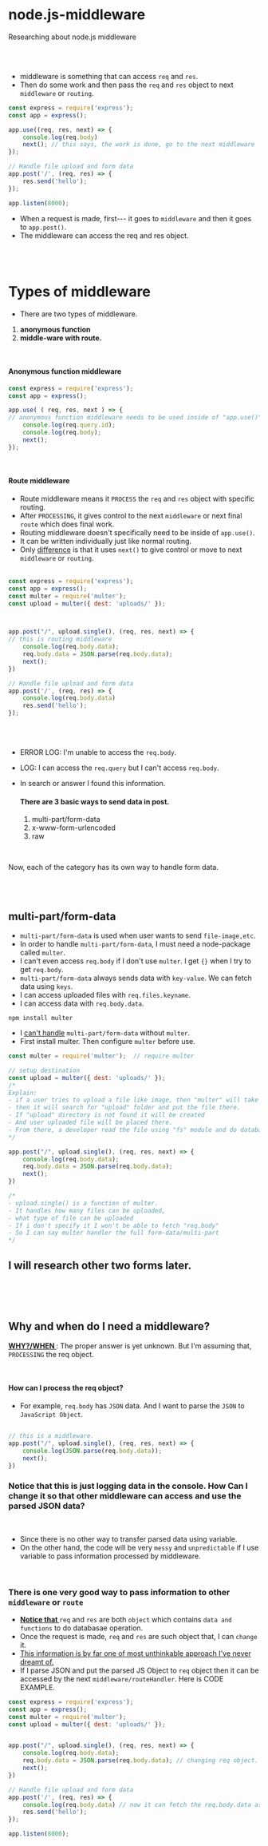 # node.js-middleware
Researching about node.js middleware

<br>
<br>

* middleware is something that can access `req` and `res`.
* Then do some work and then pass the `req` and `res` object to next `middleware` or `routing`.
```javascript
const express = require('express');
const app = express();

app.use((req, res, next) => {
    console.log(req.body)
    next(); // this says, the work is done, go to the next middleware
});

// Handle file upload and form data
app.post('/', (req, res) => {
    res.send('hello'); 
});

app.listen(8000);
```
* When a request is made, first--- it goes to `middleware` and then it goes to `app.post()`.
* The middleware can access the req and res object.

<br>
<br>

# Types of middleware
* There are two types of middleware.
1. <b>anonymous function </b>
2. <b>middle-ware with route. </b>

<br>

#### Anonymous function middleware
```javascript
const express = require('express');
const app = express();

app.use( ( req, res, next ) => {
// anonymous function middleware needs to be used inside of "app.use()".
    console.log(req.query.id);
    console.log(req.body);
    next();
});
```

<br>

#### Route middleware
* Route middleware means it `PROCESS` the `req` and `res` object with specific routing.
* After `PROCESSING`, it gives control to the next `middleware` or next final `route` which does final work.
* Routing middleware doesn't specifically need to be inside of `app.use()`.
* It can be written individually just like normal routing.
* Only <ins>difference</ins> is that it uses `next()` to give control or move to next `middleware` or `routing`. <br> <br>
```javascript
const express = require('express');
const app = express();
const multer = require('multer');
const upload = multer({ dest: 'uploads/' });



app.post("/", upload.single(), (req, res, next) => {
// this is routing middleware
    console.log(req.body.data);
    req.body.data = JSON.parse(req.body.data);
    next();
})

// Handle file upload and form data
app.post('/', (req, res) => {
    console.log(req.body.data)
    res.send('hello'); 
});
```


<br>
<br>

* ERROR LOG: I'm unable to access the `req.body`. 
* LOG: I can access the `req.query` but I can't access `req.body`.
* In search or answer I found this information.
  <br>

  #### There are 3 basic ways to send data in post.
  1. multi-part/form-data
  2. x-www-form-urlencoded
  3. raw

<br>

Now, each of the category has its own way to handle form data.

<br>
<br>

## multi-part/form-data
* `multi-part/form-data` is used when user wants to send `file-image,etc`.
* In order to handle `multi-part/form-data`, I must need a node-package called `multer`.
* I can't even access `req.body` if I don't use `multer`. I get `{}` when I try to get `req.body`.
* `multi-part/form-data` always sends data with `key-value`. We can fetch data using `keys`.
* I can access uploaded files with `req.files.keyname`.
* I can access data with `req.body.data`.


```console
npm install multer
```
* I <ins>can't handle</ins>  `multi-part/form-data` without `multer`.
* First install multer. Then configure `multer` before use.

```javascript
const multer = require('multer');  // require multer

// setup destination
const upload = multer({ dest: 'uploads/' });
/*
Explain:
- if a user tries to upload a file like image, then "multer" will take that file
- then it will search for "upload" folder and put the file there.
- If "upload" directory is not found it will be created
- And user uploaded file will be placed there.
- From there, a developer read the file using "fs" module and do database operation.
*/

app.post("/", upload.single(), (req, res, next) => {
    console.log(req.body.data);
    req.body.data = JSON.parse(req.body.data);
    next();
})

/*
- upload.single() is a function of multer.
- It handles how many files can be uploaded,
- what type of file can be uploaded
- If i don't specify it I won't be able to fetch "req.body"
- So I can say multer handler the full form-data/multi-part
*/
```

## I will research other two forms later.

<br>
<br>
<br>

## Why and when do I need a middleware?
<b> <ins> WHY?/WHEN </ins> </b> : The proper answer is yet unknown. But I'm assuming that, `PROCESSING` the req object.

<br>

#### How can I process the req object?
* For example, `req.body` has `JSON` data. And I want to parse the `JSON` to `JavaScript Object`.
```javascript

// this is a middleware.
app.post("/", upload.single(), (req, res, next) => {
    console.log(JSON.parse(req.body.data));
    next();
})
```
### Notice that this is just logging data in the console. How Can I change it so that other middleware can access and use the parsed JSON data? 

<br>

* Since there is no other way to transfer parsed data using variable.
* On the other hand, the code will be very `messy` and `unpredictable` if I use variable to pass information processed by middleware.

<br>

### There is one very good way to pass information to other `middleware` or `route`
* <ins> <b> Notice that </b> </ins> `req` and `res` are both `object` which contains `data and functions` to do databasae operation.
* Once the request is made, `req` and `res` are such object that, I can `change` it.
* <ins>This information is by far one of most unthinkable approach I've never dreamt of.</ins>
* If I parse JSON and put the parsed JS Object to `req` object then it can be accessed by the next `middleware/routeHandler`. Here is CODE EXAMPLE.
```javascript
const express = require('express');
const app = express();
const multer = require('multer');
const upload = multer({ dest: 'uploads/' });


app.post("/", upload.single(), (req, res, next) => {
    console.log(req.body.data);
    req.body.data = JSON.parse(req.body.data); // changing req object.
    next();
})

// Handle file upload and form data
app.post('/', (req, res) => {
    console.log(req.body.data) // now it can fetch the req.body.data as parsed-JSON/JavaScript-Object
    res.send('hello'); 
});

app.listen(8000);
```

